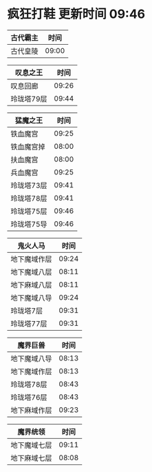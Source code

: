 # 疯狂打鞋 更新时间 09:46

| 古代霸主   | 时间    |
|--------|-------|
| 古代皇陵 | 09:00 |

| 叹息之王   | 时间    |
|--------|-------|
| 叹息回廊 | 09:26 |
| 玲珑塔79层 | 09:44 |

| 猛魔之王   | 时间    |
|--------|-------|
| 铁血魔宫 | 09:25 |
| 铁血魔宫掉 | 08:00 |
| 扶血魔宫 | 08:00 |
| 兵血魔宫 | 09:25 |
| 玲珑塔73层 | 09:41 |
| 玲珑塔78层 | 09:41 |
| 玲珑塔75层 | 09:46 |
| 玲珑塔75导 | 09:46 |

| 鬼火人马   | 时间    |
|--------|-------|
| 地下魔域作层 | 09:24 |
| 地下魔域八层 | 08:11 |
| 地下麻域八层 | 08:11 |
| 地下魔域八导 | 09:24 |
| 玲珑塔7层 | 09:31 |
| 玲珑塔77层 | 09:31 |

| 魔界巨兽   | 时间    |
|--------|-------|
| 地下魔域八导 | 08:13 |
| 地下魔域作层 | 08:13 |
| 玲珑塔78层 | 08:43 |
| 玲珑塔76层 | 08:43 |
| 地下麻域作层 | 09:23 |

| 魔界统领   | 时间    |
|--------|-------|
| 地下魔域七层 | 09:11 |
| 地下麻域七层 | 08:08 |